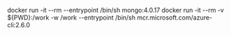 docker run -it --rm --entrypoint /bin/sh mongo:4.0.17
docker run -it --rm -v ${PWD}:/work -w /work --entrypoint /bin/sh mcr.microsoft.com/azure-cli:2.6.0
